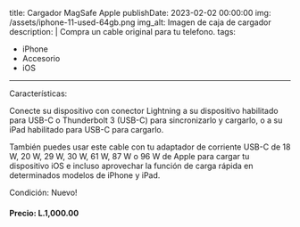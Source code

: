 title: Cargador MagSafe Apple
publishDate: 2023-02-02 00:00:00
img: /assets/iphone-11-used-64gb.png
img_alt: Imagen de caja de cargador
description: |
  Compra un cable original para tu telefono.
tags:
  - iPhone
  - Accesorio
  - iOS
---

Características:

Conecte su dispositivo con conector Lightning a su dispositivo habilitado para USB-C o Thunderbolt 3 (USB-C) para sincronizarlo y cargarlo, o a su iPad habilitado para USB-C para cargarlo.

También puedes usar este cable con tu adaptador de corriente USB-C de 18 W, 20 W, 29 W, 30 W, 61 W, 87 W o 96 W de Apple para cargar tu dispositivo iOS e incluso aprovechar la función de carga rápida en determinados modelos de iPhone y iPad.

Condición:
Nuevo!

#### Precio: L.1,000.00